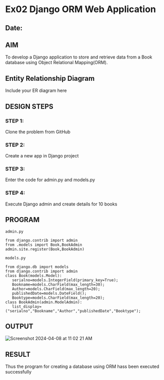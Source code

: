 # Ex02 Django ORM Web Application
## Date: 

## AIM
To develop a Django application to store and retrieve data from a Book database using Object Relational Mapping(ORM).

## Entity Relationship Diagram

Include your ER diagram here

## DESIGN STEPS

### STEP 1:
Clone the problem from GitHub

### STEP 2:
Create a new app in Django project

### STEP 3:
Enter the code for admin.py and models.py

### STEP 4:
Execute Django admin and create details for 10 books

## PROGRAM
```
admin.py

from django.contrib import admin
from .models import Book,BookAdmin
admin.site.register(Book,BookAdmin)

models.py

from django.db import models
from django.contrib import admin
class Book(models.Model):
   serialno=models.IntegerField(primary_key=True);
   Bookname=models.CharField(max_length=30);
   Author=models.CharField(max_length=20);
   publishedDate=models.DateField();
   Booktype=models.CharField(max_length=20);
class BookAdmin(admin.ModelAdmin):
   list_display=("serialno","Bookname","Author","publishedDate","Booktype");
```




## OUTPUT
![Screenshot 2024-04-08 at 11 02 21 AM](https://github.com/Harshinisrini1910/ORM/assets/161415847/0c74c1d6-861e-49cb-a0e9-c78d8e08b2b5)




## RESULT
Thus the program for creating a database using ORM hass been executed successfully
